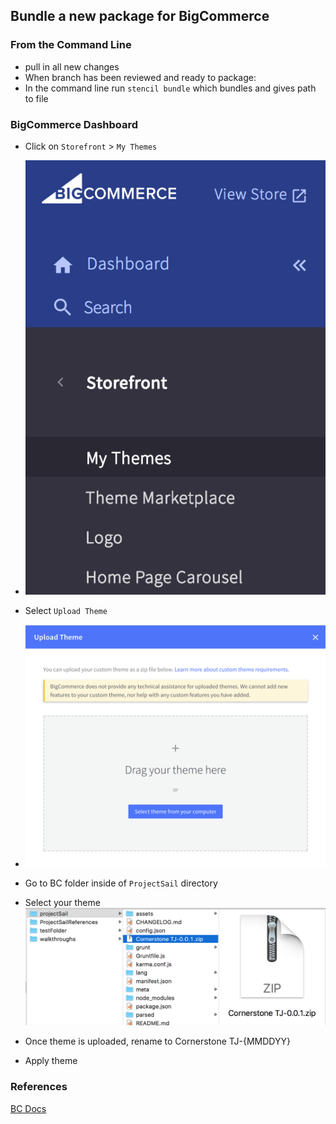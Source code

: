 ## Bundle a new package for BigCommerce

### From the Command Line
*   pull in all new changes
*   When branch has been reviewed and ready to package:
*   In the command line run `stencil bundle` which bundles and gives path to file


### BigCommerce Dashboard
*   Click on `Storefront` > `My Themes` 
*   ![BC Dashboard](img/bc-dashboard.png)

*   Select `Upload Theme`
*   ![BC Upload Theme](img/bc-uploadtheme.png)

*   Go to BC folder inside of `ProjectSail` directory
*   Select your theme
![ProjectSail Directory](img/projectsail-directory.png)

*   Once theme is uploaded, rename to Cornerstone TJ-{MMDDYY}
*   Apply theme

### References

[BC Docs](https://stencil.bigcommerce.com/docs/bundling-submitting)